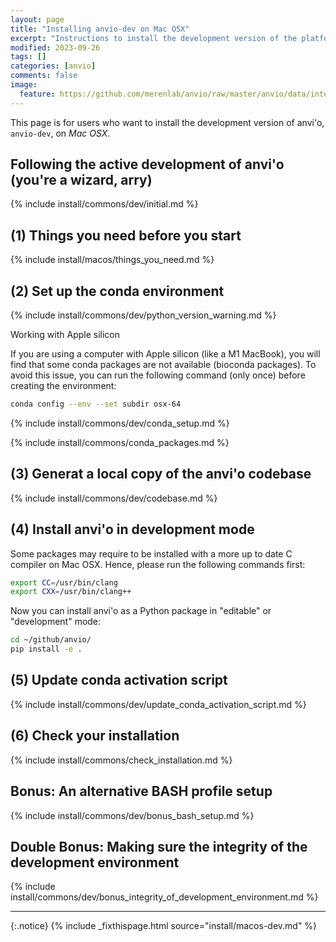 ```yaml
---
layout: page
title: "Installing anvio-dev on Mac OSX"
excerpt: "Instructions to install the development version of the platform."
modified: 2023-09-26
tags: []
categories: [anvio]
comments: false
image:
  feature: https://github.com/merenlab/anvio/raw/master/anvio/data/interactive/images/logo.png
---
```



This page is for users who want to install the development version of anvi'o, `anvio-dev`, on _Mac OSX_.

## Following the active development of anvi'o (you're a wizard, arry)

{% include install/commons/dev/initial.md %}

## (1) Things you need before you start

{% include install/macos/things_you_need.md %}

## (2) Set up the conda environment

{% include install/commons/dev/python_version_warning.md %}

<div class="extra-info" markdown="1">
<span class="extra-info-header">Working with Apple silicon</span>

If you are using a computer with Apple silicon (like a M1 MacBook), you will find that some conda packages are not available (bioconda packages).
To avoid this issue, you can run the following command (only once) before creating the environment:

```bash
conda config --env --set subdir osx-64
```
</div>

{% include install/commons/dev/conda_setup.md %}

{% include install/commons/conda_packages.md %}

## (3) Generat a local copy of the anvi'o codebase

{% include install/commons/dev/codebase.md %}

## (4) Install anvi'o in development mode

Some packages may require to be installed with a more up to date C compiler on Mac OSX. Hence, please run the following commands first:

```bash
export CC=/usr/bin/clang
export CXX=/usr/bin/clang++
```

Now you can install anvi'o as a Python package in "editable" or "development" mode:

```bash
cd ~/github/anvio/
pip install -e .
```

## (5) Update conda activation script

{% include install/commons/dev/update_conda_activation_script.md %}

## (6) Check your installation

{% include install/commons/check_installation.md %}

## Bonus: An alternative BASH profile setup

{% include install/commons/dev/bonus_bash_setup.md %}

## Double Bonus: Making sure the integrity of the development environment

{% include install/commons/dev/bonus_integrity_of_development_environment.md %}

---

{:.notice}
{% include _fixthispage.html source="install/macos-dev.md" %}
